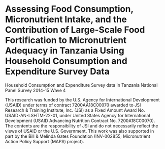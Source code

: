 # Assessing Food Consumption, Micronutrient Intake, and the Contribution of Large-Scale Food Fortification to Micronutrient Adequacy in Tanzania Using Household Consumption and Expenditure Survey Data  

Household Consumption and Expenditure Survey data in Tanzania National Panel Survey 2014-15 Wave 4

This research was funded by the U.S. Agency for International Development (USAID) under terms of contract 7200AA18C00070 awarded to JSI Research & Training Institute, Inc. (JSI) as a Fixed Amount Award No. USAID-AN-LSHTM-22-01, under United States Agency for International Development (USAID Advancing Nutrition Contract No. 7200A18C00070). The contents are the responsibility of JSI and do not necessarily reflect the views of USAID or the U.S. Government. This work was also supported in part by the Bill & Melinda Gates Foundation (INV-002855; Micronutrient Action Policy Support (MAPS) project). 
